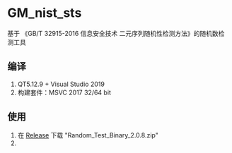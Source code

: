 # GM_nist_sts

基于 《GB/T 32915-2016 信息安全技术 二元序列随机性检测方法》的随机数检测工具

## 编译

1) QT5.12.9 + Visual Studio 2019
2) 构建套件：MSVC 2017 32/64 bit

## 使用

1) 在 [Release](https://github.com/dds2333/GM_nist_sts/releases) 下载 "Random_Test_Binary_2.0.8.zip"
2) 
